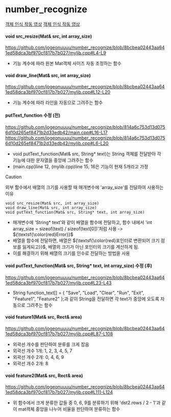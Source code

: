 # number_recognize
[객체 인식 작동 영상](https://youtu.be/-IGvKEwKx3o)
[객체 인식 작동 영상](https://youtu.be/sDc75Gjcx60)

#### void src_resize(Mat& src, int array_size)
https://github.com/jogeonuuuu/number_recognize/blob/8bcbea02443aa641ed58dca3bf970cf817b7b027/mylib.cpp#L4-L9
- 기능 계수에 따라 원본 Mat객체 사이즈 자동 조정하는 함수


#### void draw_line(Mat& src, int array_size)
https://github.com/jogeonuuuu/number_recognize/blob/8bcbea02443aa641ed58dca3bf970cf817b7b027/mylib.cpp#L12-L20
- 기능 계수에 따라 라인을 자동으로 그려주는 함수


#### putText_function 수정 (전)
https://github.com/jogeonuuuu/number_recognize/blob/814a6c753d13d0756d10d265ef8471b2d33edb42/main.cpp#L16-L17
https://github.com/jogeonuuuu/number_recognize/blob/814a6c753d13d0756d10d265ef8471b2d33edb42/mylib.cpp#L6-L20
- void putText_function(Mat& src, String* text)는 String 객체를 전달받아 각 기능에 대한 문자열을 중앙에 그려주는 함수
- (main.cpp)line 12, (mylib.cpp)line 15, 16은 기능이 현재 5개라고 가정

> [!CAUTION]
> 외부 함수에서 배열의 크기를 사용할 때 매개변수에 'array_size'를 전달하여 사용하는 이유
```
void src_resize(Mat& src, int array_size)
void draw_line(Mat& src, int array_size)
void putText_function(Mat& src, String* text, int array_size)
```
- 매개변수에 'String* text'와 같이 배열을 함수에 전달하고, 함수 내에서 'int array_size = sizeof(text) / sizeof(text[0])'처럼 사용 -> ${\textsf{\color{red}Error}}$
- 배열을 함수에 전달하면, 배열은 ${\textsf{\color{red}포인터로 변환되어 크기 정보를 잃게되고}}$, 배열의 크기가 아닌 포인터의 크기를 계산하게 됨.
- 이를 해결하기 위해 배열의 크기를 인수로 전달하는 방법을 사용

#### void putText_function(Mat& src, String* text, int array_size) 수정 (후)
https://github.com/jogeonuuuu/number_recognize/blob/8bcbea02443aa641ed58dca3bf970cf817b7b027/mylib.cpp#L23-L43
- String function_text[] = { "Save", "Load", "Clear", "Run", "Exit", "Feature1", "Feature2" };과 같이 String을 전달하면 각 text가 중앙에 오도록 자동으로 그려주는 함수


#### void feature1(Mat& src, Rect& area)
https://github.com/jogeonuuuu/number_recognize/blob/8bcbea02443aa641ed58dca3bf970cf817b7b027/mylib.cpp#L87-L108
- 외곽선 개수를 판단하여 분류를 크게 잡음
- 외곽선 개수 1개: 1, 2, 3, 4, 5, 7
- 외곽선 개수 2개: 0, 4, 6, 9
- 외곽선 개수 2개: 8


#### void feature2(Mat& src, Rect& area)
https://github.com/jogeonuuuu/number_recognize/blob/8bcbea02443aa641ed58dca3bf970cf817b7b027/mylib.cpp#L111-L124
- 위 함수에서 크게 분류한 값들 중 0, 6, 9를 분류하기 위해 'dst2.rows / 2 - 1'과 같이 mat객체 중앙을 나누어 비율을 판단하여 분류하는 함수
